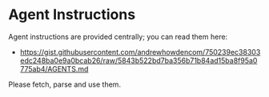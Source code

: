 # Agent Instructions

Agent instructions are provided centrally; you can read them here:

* https://gist.githubusercontent.com/andrewhowdencom/750239ec38303edc248ba0e9a0bcab26/raw/5843b522bd7ba356b71b84ad15ba8f95a0775ab4/AGENTS.md

Please fetch, parse and use them.
